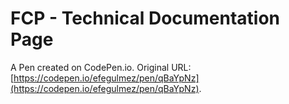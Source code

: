 # FCP - Technical Documentation Page

A Pen created on CodePen.io. Original URL: [https://codepen.io/efegulmez/pen/qBaYpNz](https://codepen.io/efegulmez/pen/qBaYpNz).



